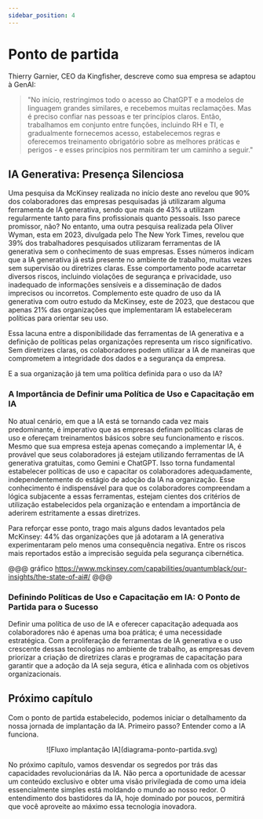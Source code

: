 ```yaml
---
sidebar_position: 4
---
```


# Ponto de partida
Thierry Garnier, CEO da Kingfisher, descreve como sua empresa se adaptou à GenAI: 
>"No início, restringimos todo o acesso ao ChatGPT e a modelos de linguagem grandes similares, e recebemos muitas reclamações. Mas é preciso confiar nas pessoas e ter princípios claros. Então, trabalhamos em conjunto entre funções, incluindo RH e TI, e gradualmente fornecemos acesso, estabelecemos regras e oferecemos treinamento obrigatório sobre as melhores práticas e perigos - e esses princípios nos permitiram ter um caminho a seguir."

## IA Generativa: Presença Silenciosa
Uma pesquisa da McKinsey realizada no início deste ano revelou que 90% dos colaboradores das empresas pesquisadas já utilizaram alguma ferramenta de IA generativa, sendo que mais de 43% a utilizam regularmente tanto para fins profissionais quanto pessoais. Isso parece promissor, não? No entanto, uma outra pesquisa realizada pela Oliver Wyman, esta em 2023, divulgada pelo The New York Times, revelou que 39% dos trabalhadores pesquisados utilizaram ferramentas de IA generativa sem o conhecimento de suas empresas. Esses números indicam que a IA generativa já está presente no ambiente de trabalho, muitas vezes sem supervisão ou diretrizes claras. Esse comportamento pode acarretar diversos riscos, incluindo violações de segurança e privacidade, uso inadequado de informações sensíveis e a disseminação de dados imprecisos ou incorretos. Complemento este quadro de uso da IA generativa com outro estudo da McKinsey, este de 2023, que destacou que apenas 21% das organizações que implementaram IA estabeleceram políticas para orientar seu uso. 

Essa lacuna entre a disponibilidade das ferramentas de IA generativa e a definição de políticas pelas organizações representa um risco significativo. Sem diretrizes claras, os colaboradores podem utilizar a IA de maneiras que comprometem a integridade dos dados e a segurança da empresa.

E a sua organização já tem uma política definida para o uso da IA?

### A Importância de Definir uma Política de Uso e Capacitação em IA
No atual cenário, em que a IA está se tornando cada vez mais predominante, é imperativo que as empresas definam políticas claras de uso e ofereçam treinamentos básicos sobre seu funcionamento e riscos. Mesmo que sua empresa esteja apenas começando a implementar IA, é provável que seus colaboradores já estejam utilizando ferramentas de IA generativa gratuitas, como Gemini e ChatGPT. Isso torna fundamental estabelecer políticas de uso e capacitar os colaboradores adequadamente, independentemente do estágio de adoção da IA na organização. Esse conhecimento é indispensável para que os colaboradores compreendam a lógica subjacente a essas ferramentas, estejam cientes dos critérios de utilização estabelecidos pela organização e entendam a importância de aderirem estritamente a essas diretrizes.

Para reforçar esse ponto, trago mais alguns dados levantados pela McKinsey: 44% das organizações que já adotaram a IA generativa experimentaram pelo menos uma consequência negativa. Entre os riscos mais reportados estão a imprecisão seguida pela segurança cibernética.

@@@ gráfico
 https://www.mckinsey.com/capabilities/quantumblack/our-insights/the-state-of-ai#/ @@@

### Definindo Políticas de Uso e Capacitação em IA: O Ponto de Partida para o Sucesso
Definir uma política de uso de IA e oferecer capacitação adequada aos colaboradores não é apenas uma boa prática; é uma necessidade estratégica. Com a proliferação de ferramentas de IA generativa e o uso crescente dessas tecnologias no ambiente de trabalho, as empresas devem priorizar a criação de diretrizes claras e programas de capacitação para garantir que a adoção da IA seja segura, ética e alinhada com os objetivos organizacionais. 

## Próximo capítulo
Com o ponto de partida estabelecido, podemos iniciar o detalhamento da nossa jornada de implantação da IA. Primeiro passo? Entender como a IA funciona.
<center>
![Fluxo implantação IA](diagrama-ponto-partida.svg)
</center>

No próximo capítulo, vamos desvendar os segredos por trás das capacidades revolucionárias da IA. Não perca a oportunidade de acessar um conteúdo exclusivo e obter uma visão privilegiada de como uma ideia essencialmente simples está moldando o mundo ao nosso redor. O entendimento dos bastidores da IA, hoje dominado por poucos, permitirá que você aproveite ao máximo essa tecnologia inovadora.